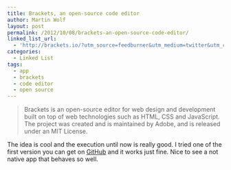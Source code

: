 ```yaml
---
title: Brackets, an open-source code editor
author: Martin Wolf
layout: post
permalink: /2012/10/08/brackets-an-open-source-code-editor/
linked_list_url:
  - 'http://brackets.io/?utm_source=feedburner&utm_medium=twitter&utm_campaign=Feed%3A+hnycombinator+%28HN+-+hnycombinator%29'
categories:
  - Linked List
tags:
  - app
  - brackets
  - code editor
  - open source
---
```

> Brackets is an open-source editor for web design and development built on top of web technologies such as HTML, CSS and JavaScript. The project was created and is maintained by Adobe, and is released under an MIT License.

The idea is cool and the execution until now is really good. I tried one of the first version you can get on [GitHub][1] and it works just fine. Nice to see a not native app that behaves so well.

 [1]: https://github.com/adobe/brackets/downloads